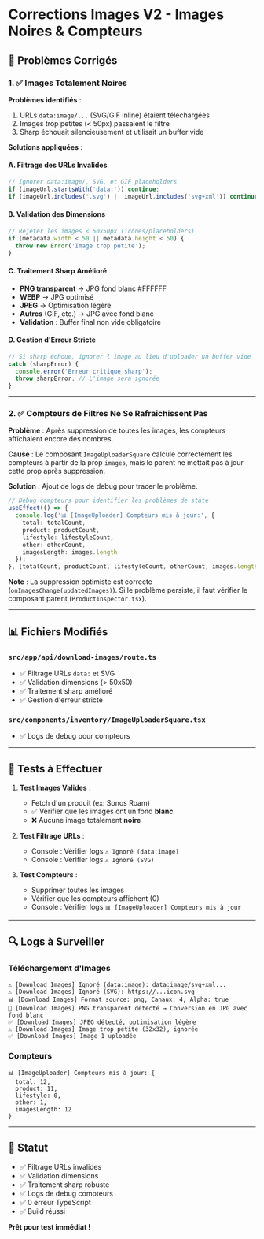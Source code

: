 # Corrections Images V2 - Images Noires & Compteurs

## 🎯 Problèmes Corrigés

### 1. ✅ Images Totalement Noires

**Problèmes identifiés** :
1. URLs `data:image/...` (SVG/GIF inline) étaient téléchargées
2. Images trop petites (< 50px) passaient le filtre
3. Sharp échouait silencieusement et utilisait un buffer vide

**Solutions appliquées** :

#### A. Filtrage des URLs Invalides
```typescript
// Ignorer data:image/, SVG, et GIF placeholders
if (imageUrl.startsWith('data:')) continue;
if (imageUrl.includes('.svg') || imageUrl.includes('svg+xml')) continue;
```

#### B. Validation des Dimensions
```typescript
// Rejeter les images < 50x50px (icônes/placeholders)
if (metadata.width < 50 || metadata.height < 50) {
  throw new Error('Image trop petite');
}
```

#### C. Traitement Sharp Amélioré
- **PNG transparent** → JPG fond blanc #FFFFFF
- **WEBP** → JPG optimisé
- **JPEG** → Optimisation légère
- **Autres** (GIF, etc.) → JPG avec fond blanc
- **Validation** : Buffer final non vide obligatoire

#### D. Gestion d'Erreur Stricte
```typescript
// Si sharp échoue, ignorer l'image au lieu d'uploader un buffer vide
catch (sharpError) {
  console.error('Erreur critique sharp');
  throw sharpError; // L'image sera ignorée
}
```

---

### 2. ✅ Compteurs de Filtres Ne Se Rafraîchissent Pas

**Problème** : Après suppression de toutes les images, les compteurs affichaient encore des nombres.

**Cause** : Le composant `ImageUploaderSquare` calcule correctement les compteurs à partir de la prop `images`, mais le parent ne mettait pas à jour cette prop après suppression.

**Solution** : Ajout de logs de debug pour tracer le problème.

```typescript
// Debug compteurs pour identifier les problèmes de state
useEffect(() => {
  console.log('📊 [ImageUploader] Compteurs mis à jour:', {
    total: totalCount,
    product: productCount,
    lifestyle: lifestyleCount,
    other: otherCount,
    imagesLength: images.length
  });
}, [totalCount, productCount, lifestyleCount, otherCount, images.length]);
```

**Note** : La suppression optimiste est correcte (`onImagesChange(updatedImages)`). Si le problème persiste, il faut vérifier le composant parent (`ProductInspector.tsx`).

---

## 📊 Fichiers Modifiés

### `src/app/api/download-images/route.ts`
- ✅ Filtrage URLs `data:` et SVG
- ✅ Validation dimensions (> 50x50)
- ✅ Traitement sharp amélioré
- ✅ Gestion d'erreur stricte

### `src/components/inventory/ImageUploaderSquare.tsx`
- ✅ Logs de debug pour compteurs

---

## 🧪 Tests à Effectuer

1. **Test Images Valides** :
   - Fetch d'un produit (ex: Sonos Roam)
   - ✅ Vérifier que les images ont un fond **blanc**
   - ❌ Aucune image totalement **noire**

2. **Test Filtrage URLs** :
   - Console : Vérifier logs `⚠️ Ignoré (data:image)`
   - Console : Vérifier logs `⚠️ Ignoré (SVG)`

3. **Test Compteurs** :
   - Supprimer toutes les images
   - Vérifier que les compteurs affichent (0)
   - Console : Vérifier logs `📊 [ImageUploader] Compteurs mis à jour`

---

## 🔍 Logs à Surveiller

### Téléchargement d'Images

```
⚠️ [Download Images] Ignoré (data:image): data:image/svg+xml...
⚠️ [Download Images] Ignoré (SVG): https://...icon.svg
📊 [Download Images] Format source: png, Canaux: 4, Alpha: true
🎨 [Download Images] PNG transparent détecté → Conversion en JPG avec fond blanc
✅ [Download Images] JPEG détecté, optimisation légère
⚠️ [Download Images] Image trop petite (32x32), ignorée
✅ [Download Images] Image 1 uploadée
```

### Compteurs

```
📊 [ImageUploader] Compteurs mis à jour: {
  total: 12,
  product: 11,
  lifestyle: 0,
  other: 1,
  imagesLength: 12
}
```

---

## 🚀 Statut

- ✅ Filtrage URLs invalides
- ✅ Validation dimensions
- ✅ Traitement sharp robuste
- ✅ Logs de debug compteurs
- ✅ 0 erreur TypeScript
- ✅ Build réussi

**Prêt pour test immédiat !**

